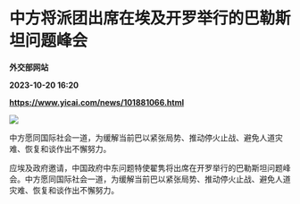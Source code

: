 # 中方将派团出席在埃及开罗举行的巴勒斯坦问题峰会
**外交部网站**

**2023-10-20 16:20**

**https://www.yicai.com/news/101881066.html**

![](https://imgcdn.yicai.com/uppics/slides/2023/10/2beabe1cd8806751ae06875f76deca0c.jpg)

中方愿同国际社会一道，为缓解当前巴以紧张局势、推动停火止战、避免人道灾难、恢复和谈作出不懈努力。

应埃及政府邀请，中国政府中东问题特使翟隽将出席在开罗举行的巴勒斯坦问题峰会。中方愿同国际社会一道，为缓解当前巴以紧张局势、推动停火止战、避免人道灾难、恢复和谈作出不懈努力。